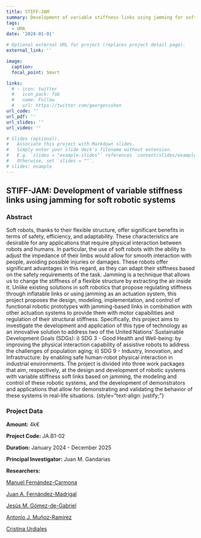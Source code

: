 ```yaml
---
title: STIFF-JAM
summary: Development of variable stiffness links using jamming for soft robotic systems
tags:
  - UMA
date: '2024-01-01'

# Optional external URL for project (replaces project detail page).
external_link: ''

image:
  caption: 
  focal_point: Smart

links:
  # - icon: twitter
  #   icon_pack: fab
  #   name: Follow
  #   url: https://twitter.com/georgecushen
url_code: ''
url_pdf: ''
url_slides: ''
url_video: ''

# Slides (optional).
#   Associate this project with Markdown slides.
#   Simply enter your slide deck's filename without extension.
#   E.g. `slides = "example-slides"` references `content/slides/example-slides.md`.
#   Otherwise, set `slides = ""`.
# slides: example
---
```


## STIFF-JAM: Development of variable stiffness links using jamming for soft robotic systems

### Abstract 


Soft robots, thanks to their flexible structure, offer significant benefits in terms of safety, efficiency, and adaptability. These characteristics are desirable for any applications that require physical interaction between robots and humans. In particular, the use of soft robots with the ability to adjust the impedance of their limbs would allow for smooth interaction with people, avoiding possible injuries or damages. These robots offer significant advantages in this regard, as they can adapt their stiffness based on the safety requirements of the task. Jamming is a technique that allows us to change the stiffness of a flexible structure by extracting the air inside it. Unlike existing solutions in soft robotics that propose regulating stiffness through inflatable links or using jamming as an actuation system, this project proposes the design, modeling, implementation, and control of functional robotic prototypes with jamming-based links in combination with other actuation systems to provide them with motor capabilities and regulation of their structural stiffness. Specifically, this project aims to investigate the development and application of this type of technology as an innovative solution to address two of the United Nations' Sustainable Development Goals (SDGs): i) SDG 3 - Good Health and Well-being: by improving the physical interaction capability of assistive robots to address the challenges of population aging; ii) SDG 9 - Industry, Innovation, and Infrastructure: by enabling safe human-robot physical interaction in industrial environments. The project is divided into three work packages that aim, respectively, at the design and development of robotic systems with variable stiffness soft links based on jamming, the modeling and control of these robotic systems, and the development of demonstrators and applications that allow for demonstrating and validating the behavior of these systems in real-life situations.
{style="text-align: justify;"}

### Project Data

**Amount:** 4k€

**Project Code:** JA.B1-02

**Duration:** January 2024 - December 2025

**Principal Investigator:** Juan M. Gandarias

**Researchers:** 

[Manuel Fernández-Carmona](https://www.fernandezcarmona.net/)

[Juan A. Fernández-Madrigal](https://babel.isa.uma.es/jafma/)

[Jesús M. Gómez-de-Gabriel](https://scholar.google.es/citations?user=8mWokEsAAAAJ&hl=es&oi=ao)

[Antonio J. Muñoz-Ramírez](https://www.uma.es/departments/teachers/ZnVhMUVodjlYK0IrRjlJVk1OMytSQT09/)

[Cristina Urdiales](https://scholar.google.es/citations?user=66IjL_EAAAAJ&hl=es&oi=ao)
